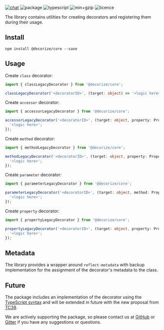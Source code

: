 [![chat](https://badgen.net/badge/icon/chat?icon=gitter&label)](https://gitter.im/decorize/community)
![package](https://badgen.net/david/dep/Yokize/decorize/package/core?icon=libraries&label)
![typescript](https://badgen.net/badge/icon/3.9.2?icon=typescript&label)
![min+gzip](https://badgen.net/bundlephobia/minzip/@decorize/core?label=min%2Bgzip)
![licence](https://badgen.net/github/license/Yokize/decorize?label)

The library contains utilities for creating decorators and registering them during their usage.

## Install

```shell script
npm install @decorize/core --save
```

## Usage

Create `class` decorator:

```typescript
import { classLegacyDecorator } from '@decorize/core';

classLegacyDecorator('<decoratorID>', (target: object) => '<logic here>');
```

Create `accessor` decorator:

```typescript
import { accessorLegacyDecorator } from '@decorize/core';

accessorLegacyDecorator('<decoratorID>', (target: object, property: PropertyKey, description: PropertyDescriptor) => {
  '<logic here>';
});
```

Create `method` decorator:

```typescript
import { methodLegacyDecorator } from '@decorize/core';

methodLegacyDecorator('<decoratorID>', (target: object, property: PropertyKey, description: PropertyDescriptor) => {
  '<logic here>';
});
```

Create `parameter` decorator:

```typescript
import { parameterLegacyDecorator } from '@decorize/core';

parameterLegacyDecorator('<decoratorID>', (target: object, method: PropertyKey, paramIdx: number) => {
  '<logic here>';
});
```

Create `property` decorator:

```typescript
import { propertyLegacyDecorator } from '@decorize/core';

propertyLegacyDecorator('<decoratorID>', (target: object, property: PropertyKey) => {
  '<logic here>';
});
```

## Metadata

The library provides a wrapper around `reflect-metadata` with backup implementation for the assignment of the decorator's metadata to the class.

## Future

The package includes an implementation of the decorator using the [TypeScript syntax](https://www.typescriptlang.org/docs/handbook/decorators.html) and will be extended in future with the new proposal from [TC39](https://github.com/tc39/proposal-decorators).

We are actively supporting the package, so please contact us at [GitHub](https://github.com/Yokize/decorize) or [Gitter](https://gitter.im/decorize/community) if you have any suggestions or questions.
